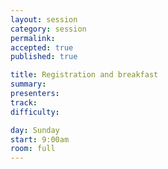 ```yaml
---
layout: session
category: session
permalink:
accepted: true
published: true

title: Registration and breakfast
summary:
presenters:
track:
difficulty:

day: Sunday
start: 9:00am
room: full
---
```

